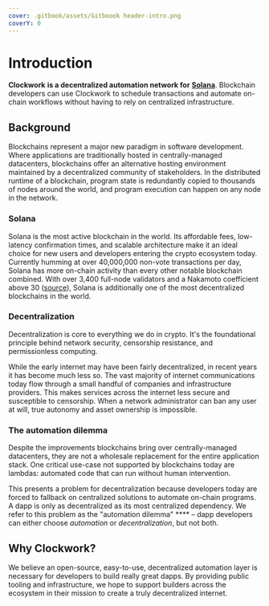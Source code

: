 ```yaml
---
cover: .gitbook/assets/Gitboook header-intro.png
coverY: 0
---
```


# Introduction

**Clockwork** **is a decentralized automation network for** [**Solana**](https://solana.com/). Blockchain developers can use Clockwork to schedule transactions and automate on-chain workflows without having to rely on centralized infrastructure.&#x20;

## **Background**

Blockchains represent a major new paradigm in software development. Where applications are traditionally hosted in centrally-managed datacenters, blockchains offer an alternative hosting environment maintained by a decentralized community of stakeholders. In the distributed runtime of a blockchain, program state is redundantly copied to thousands of nodes around the world, and program execution can happen on any node in the network.&#x20;

### Solana

Solana is the most active blockchain in the world. Its affordable fees, low-latency confirmation times, and scalable architecture make it an ideal choice for new users and developers entering the crypto ecosystem today. Currently humming at over 40,000,000 non-vote transactions per day, Solana has more on-chain activity than every other notable blockchain combined. With over 3,400 full-node validators and a Nakamoto coefficient above 30 ([source](https://solana.com/news/validator-health-report-august-2022)), Solana is additionally one of the most decentralized blockchains in the world.

### Decentralization

Decentralization is core to everything we do in crypto. It's the foundational principle behind network security, censorship resistance, and permissionless computing.&#x20;

While the early internet may have been fairly decentralized, in recent years it has become much less so. The vast majority of internet communications today flow through a small handful of companies and infrastructure providers. This makes services across the internet less secure and susceptible to censorship. When a network administrator can ban any user at will, true autonomy and asset ownership is impossible.&#x20;

### The automation dilemma

Despite the improvements blockchains bring over centrally-managed datacenters, they are not a wholesale replacement for the entire application stack. One critical use-case not supported by blockchains today are lambdas: automated code that can run without human intervention.&#x20;

This presents a problem for decentralization because developers today are forced to fallback on centralized solutions to automate on-chain programs. A dapp is only as decentralized as its most centralized dependency. We refer to this problem as the "automation dilemma" **** – dapp developers can either choose _automation_ or _decentralization_, but not both.&#x20;

## Why Clockwork?&#x20;

We believe an open-source, easy-to-use, decentralized automation layer is necessary for developers to build really great dapps. By providing public tooling and infrastructure, we hope to support builders across the ecosystem in their mission to create a truly decentralized internet.&#x20;
